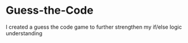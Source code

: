 # Guess-the-Code
I created a guess the code game to further strengthen my if/else logic understanding

